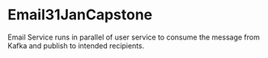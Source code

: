 # Email31JanCapstone
Email Service runs in parallel of user service to consume the message from Kafka and publish to intended recipients. 
